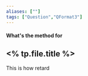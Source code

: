 ```yaml
---
aliases: [""]
tags: ["Question","QFormat3"]
---
```


#### What's the method for
## <% tp.file.title %>
This is how retard